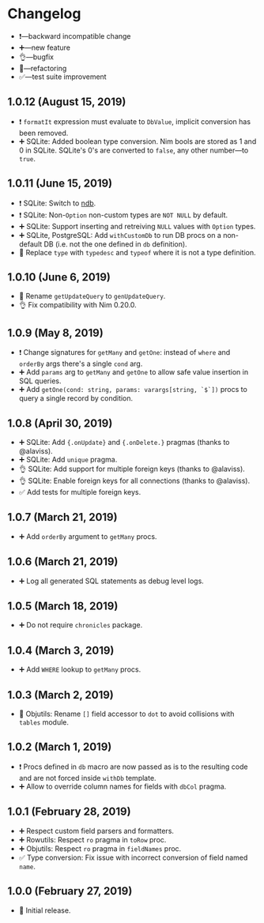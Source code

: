 # Changelog

-   ❗—backward incompatible change
-   ➕—new feature
-   👌—bugfix
-   🔨—refactoring
-   ✅—test suite improvement


## 1.0.12 (August 15, 2019)

-   ❗ `formatIt` expression must evaluate to `DbValue`, implicit conversion has been removed.
-   ➕ SQLite: Added boolean type conversion. Nim bools are stored as 1 and 0 in SQLite. SQLite's 0's are converted to `false`, any other number—to `true`.


## 1.0.11 (June 15, 2019)

-   ❗ SQLite: Switch to [ndb](https://github.com/xzfc/ndb.nim).
-   ❗ SQLite: Non-`Option` non-custom types are `NOT NULL` by default.
-   ➕ SQLite: Support inserting and retreiving `NULL` values with `Option` types.
-   ➕ SQLite, PostgreSQL: Add `withCustomDb` to run DB procs on a non-default DB (i.e. not the one defined in `db` definition).
-   🔨 Replace `type` with `typedesc` and `typeof` where it is not a type definition.


## 1.0.10 (June 6, 2019)

-   🔨 Rename `getUpdateQuery` to `genUpdateQuery`.
-   👌 Fix compatibility with Nim 0.20.0.


## 1.0.9 (May 8, 2019)

-   ❗ Change signatures for `getMany` and `getOne`: instead of `where` and `orderBy` args there's a single `cond` arg.
-   ➕ Add `params` arg to `getMany` and `getOne` to allow safe value insertion in SQL queries.
-   ➕ Add ```getOne(cond: string, params: varargs[string, `$`])``` procs to query a single record by condition.


## 1.0.8 (April 30, 2019)

-   ➕ SQLite: Add `{.onUpdate}` and `{.onDelete.}` pragmas (thanks to @alaviss).
-   ➕ SQLite: Add `unique` pragma.
-   👌 SQLite: Add support for multiple foreign keys (thanks to @alaviss).
-   👌 SQLite: Enable foreign keys for all connections (thanks to @alaviss).
-   ✅ Add tests for multiple foreign keys.


## 1.0.7 (March 21, 2019)

-   ➕ Add ``orderBy`` argument to ``getMany`` procs.


## 1.0.6 (March 21, 2019)

-   ➕ Log all generated SQL statements as debug level logs.


## 1.0.5 (March 18, 2019)

-   ➕ Do not require ``chronicles`` package.


## 1.0.4 (March 3, 2019)

-   ➕ Add ``WHERE`` lookup to ``getMany`` procs.


## 1.0.3 (March 2, 2019)

-   🔨 Objutils: Rename ``[]`` field accessor to ``dot`` to avoid collisions with ``tables`` module.


## 1.0.2 (March 1, 2019)

-   ❗ Procs defined in ``db`` macro are now passed as is to the resulting code and are not forced inside ``withDb`` template.
-   ➕ Allow to override column names for fields with ``dbCol`` pragma.


## 1.0.1 (February 28, 2019)

-   ➕ Respect custom field parsers and formatters.
-   ➕ Rowutils: Respect ``ro`` pragma in ``toRow`` proc.
-   ➕ Objutils: Respect ``ro`` pragma in ``fieldNames`` proc.
-   ✅ Type conversion: Fix issue with incorrect conversion of field named ``name``.


## 1.0.0 (February 27, 2019)

-   🎉 Initial release.
